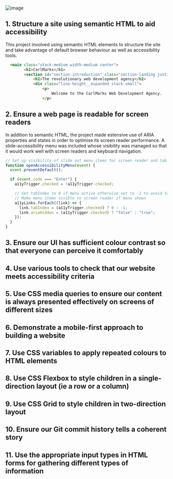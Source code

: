 ![image](https://user-images.githubusercontent.com/32879360/217068775-1f55fa60-5146-4d50-ad08-32dcf8d5a3ba.png)

## 1. Structure a site using semantic HTML to aid accessibility
This project involved using semantic HTML elements to structure the site and take advantage of default browser behaviour as well as accessibility tools.
```html
  <main class="stack-medium width-medium center">
        <h1>CarlMarks</h1>
        <section id="section-introduction" class="section-landing justified">
            <h2>The revolutionary web development agency</h2>
            <div class="line-height__expanded stack-small">
                <p>
                    Welcome to the CarlMarks Web Development Agency.
                </p>
```

## 2. Ensure a web page is readable for screen readers
In addition to semantic HTML, the project made estensive use of ARIA properties and states in order to optimise its screen reader performance. A slide-accessibility menu was included whose visibility was managed so that it would work well with screen readers and keyboard navigation.
```javascript
// Set up visibility of slide out menu items for screen reader and tab index
function openAccessibilityMenu(event) {
  event.preventDefault();

  if (event.code === "Enter") {
    a11yTrigger.checked = !a11yTrigger.checked;

    // Set tabIndex to 0 if menu active otherwise set to -1 to avoid tabbing into menu
    // Make menu items visible to screen reader if menu shown
    a11yLinks.forEach((link) => {
      link.tabIndex = (a11yTrigger.checked) ? 0 : -1;
      link.ariaHidden = (a11yTrigger.checked) ? "false" : "true";
    });
  }
}
```

## 3. Ensure our UI has sufficient colour contrast so that everyone can perceive it comfortably

## 4. Use various tools to check that our website meets accessibility criteria

## 5. Use CSS media queries to ensure our content is always presented effectively on screens of different sizes

## 6. Demonstrate a mobile-first approach to building a website

## 7. Use CSS variables to apply repeated colours to HTML elements

## 8. Use CSS Flexbox to style children in a single-direction layout (ie a row or a column)

## 9. Use CSS Grid to style children in two-direction layout

## 10. Ensure our Git commit history tells a coherent story

## 11. Use the appropriate input types in HTML forms for gathering different types of information

